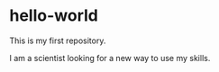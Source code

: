 # hello-world
This is my first repository.

I am a scientist looking for a new way to use my skills.
